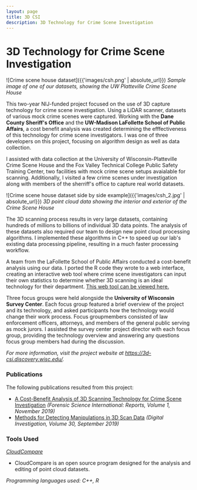 ```yaml
---
layout: page
title: 3D CSI
description: 3D Technology for Crime Scene Investigation
---
```


# 3D Technology for Crime Scene Investigation

![Crime scene house dataset]({{'images/csh.png' | absolute_url}})
*Sample image of one of our datasets, showing the UW Platteville Crime Scene House*

This two-year NIJ-funded project focused on the use of 3D capture technology for crime scene investigation. Using a LiDAR scanner, datasets of various mock crime scenes were captured. Working with the **Dane County Sheriff's Office** and the **UW-Madison LaFollette School of Public Affairs**, a cost benefit analysis was created determining the efffectiveness of this technology for crime scene investigators. I was one of three developers on this project, focusing on algorithm design as well as data collection.

I assisted with data collection at the University of Wisconsin-Platteville Crime Scene House and the Fox Valley Technical College Public Safety Training Center, two facilities with mock crime scene setups avaialable for scanning. Additionally, I visited a few crime scenes under investigation along with members of the sherriff's office to capture real world datasets.

![Crime scene house dataset side by side example]({{'images/csh_2.jpg' | absolute_url}})
*3D point cloud data showing the interior and exterior of the Crime Scene House*

The 3D scanning process results in very large datasets, containing hundreds of millions to billions of individual 3D data points. The analysis of these datasets also required our team to design new point cloud processing algorithms. I implemented these algorithms in C++ to speed up our lab's existing data processing pipeline, resulting in a much faster processing workflow.

A team from the LaFollette School of Public Affairs conducted a cost-benefit analysis using our data. I ported the R code they wrote to a web interface, creating an interactive web tool where crime scene investigators can input their own statistics to determine whether 3D scanning is an ideal technology for their department. [This web tool can be viewed here.](https://3d-csi-app.discovery.wisc.edu/)

Three focus groups were held alongside the **University of Wisconsin Survey Center**. Each focus group featured a brief overview of the project and its technology, and asked participants how the technology would change their work process. Focus groupmembers consisted of law enforcement officers, attorneys, and members of the general public serving as mock jurors. I assisted the survey center project director with each focus group, providing the technology overview and answering any questions focus group members had during the discussion.

*For more information, visit the project website at <https://3d-csi.discovery.wisc.edu/>.*

### Publications

The following publications resulted from this project:
- [A Cost-Benefit Analysis of 3D Scanning Technology for Crime Scene Investigation](https://www.sciencedirect.com/science/article/pii/S2665910719300258) *(Forensic Science International: Reports, Volume 1, November 2019)*
- [Methods for Detecting Manipulations in 3D Scan Data](https://www.sciencedirect.com/science/article/pii/S1742287619301793) *(Digital Investigation, Volume 30, September 2019)*

### Tools Used

*[CloudCompare](https://www.danielgm.net/cc/)*
- CloudCompare is an open source program designed for the analysis and editing of point cloud datasets.

*Programming languages used: C++, R*